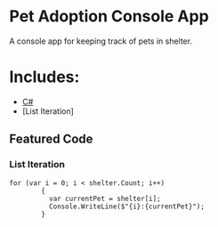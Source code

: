 # Pet Adoption Console App

A console app for keeping track of pets in shelter.

# Includes:

- [C#](https://docs.microsoft.com/en-us/dotnet/csharp/)
- [List Iteration]

## Featured Code

### List Iteration

```JSX
for (var i = 0; i < shelter.Count; i++)
        {
          var currentPet = shelter[i];
          Console.WriteLine($"{i}:{currentPet}");
        }
```
